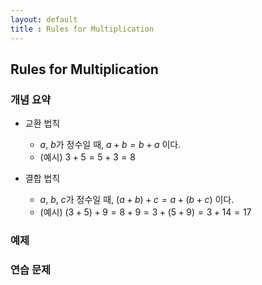 ```yaml
---
layout: default
title : Rules for Multiplication
---
```


## Rules for Multiplication

### 개념 요약

- 교환 법칙
    + $a$, $b$가 정수일 때, $a + b = b + a$ 이다.
    + (예시) $3 + 5 = 5 + 3 = 8$

- 결합 법칙
    + $a$, $b$, $c$가 정수일 때, $(a + b) + c = a + (b + c)$ 이다.
    + (예시) $(3 + 5) + 9 = 8 + 9 = 3 + (5 + 9) = 3 + 14 = 17$

### 예제



### 연습 문제